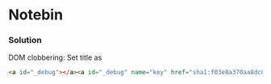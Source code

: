 # Notebin

### Solution
DOM clobbering:
Set title as 
```html
<a id="_debug"></a><a id="_debug" name="key" href="sha1:f03e8a370aa8dc80f63a6d67401a692ae72fa530"></a>
```